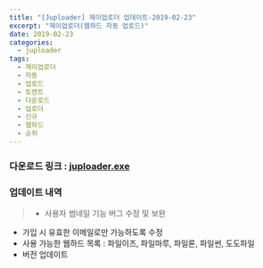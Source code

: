 ```yaml
---
title: "[Juploader] 제이업로더 업데이트-2019-02-23"
excerpt: "제이업로더(웹하드 자동 업로드)"
date: 2019-02-23
categories:
  - juploader
tags:
  - 제이업로더
  - 자동
  - 업로드
  - 토렌트
  - 다운로드
  - 업로더
  - 신규
  - 웹하드
  - 순위
---
```

### 다운로드 링크 : [juploader.exe](http://34.73.229.249/download/jloader)

### 업데이트 내역
>- 사용자 썸네일 기능 버그 수정 및 보완
- 가입 시 유효한 이메일로만 가능하도록 수정
- 사용 가능한 웹하드 목록 : 파일이즈, 파일마루, 파일론, 파일썬, 도도파일
- 버전 업데이트